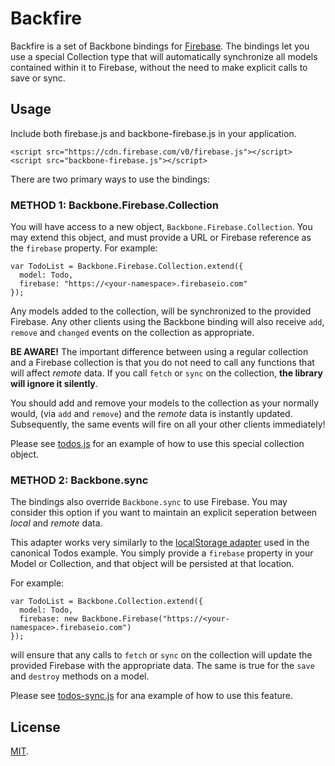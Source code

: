 Backfire
========
Backfire is a set of Backbone bindings for [Firebase](http://www.firebase.com).
The bindings let you use a special Collection type that will automatically
synchronize all models contained within it to Firebase, without the need
to make explicit calls to save or sync.

Usage
-----
Include both firebase.js and backbone-firebase.js in your application.

    <script src="https://cdn.firebase.com/v0/firebase.js"></script>
    <script src="backbone-firebase.js"></script>

There are two primary ways to use the bindings:

### METHOD 1: Backbone.Firebase.Collection

You will have access to a new object, `Backbone.Firebase.Collection`. You
may extend this object, and must provide a URL or Firebase reference as the
`firebase` property. For example:

    var TodoList = Backbone.Firebase.Collection.extend({
      model: Todo,
      firebase: "https://<your-namespace>.firebaseio.com"
    });

Any models added to the collection, will be synchronized to the provided
Firebase. Any other clients using the Backbone binding will also receive
`add`, `remove` and `changed` events on the collection as appropriate.

**BE AWARE!** The important difference between using a regular collection and
a Firebase collection is that you do not need to call any functions that will
affect _remote_ data. If you call `fetch` or `sync` on the collection, **the
library will ignore it silently**.

You should add and remove your models to the collection as your normally would,
(via `add` and `remove`) and the _remote_ data is instantly updated.
Subsequently, the same events will fire on all your other clients immediately!

Please see [todos.js](https://github.com/firebase/backfire/blob/master/todos.js)
for an example of how to use this special collection object.

### METHOD 2: Backbone.sync

The bindings also override `Backbone.sync` to use Firebase. You may consider
this option if you want to maintain an explicit seperation between _local_ and
_remote_ data.

This adapter works very similarly to the
[localStorage adapter](http://documentcloud.github.com/backbone/docs/backbone-localstorage.html)
used in the canonical Todos example. You simply provide a `firebase` property
in your Model or Collection, and that object will be persisted at that location.

For example:

    var TodoList = Backbone.Collection.extend({
      model: Todo,
      firebase: new Backbone.Firebase("https://<your-namespace>.firebaseio.com")
    });

will ensure that any calls to `fetch` or `sync` on the collection will update
the provided Firebase with the appropriate data. The same is true for the
`save` and `destroy` methods on a model.

Please see [todos-sync.js](https://github.com/firebase/backfire/blob/master/todos-sync.js)
for ana example of how to use this feature.

License
-------
[MIT](http://firebase.mit-license.org).
